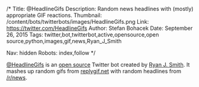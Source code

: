 /*
Title: @HeadlineGifs
Description: Random news headlines with (mostly) appropriate GIF reactions.
Thumbnail: /content/bots/twitterbots/images/HeadlineGifs.png
Link: https://twitter.com/HeadlineGifs
Author: Stefan Bohacek
Date: September 26, 2015
Tags: twitter,bot,twitterbot,active,opensource,open source,python,images,gif,news,Ryan_J_Smith

Nav: hidden
Robots: index,follow
*/

[@HeadlineGifs](https://twitter.com/HeadlineGifs) is an [open source](https://github.com/Ryan-J-Smith/headline-gifs) Twitter bot created by [Ryan J. Smith](https://twitter.com/Ryan_J_Smith). It mashes up random gifs from [replygif.net](http://replygif.net) with random headlines from [/r/news](http://reddit.com/r/news).